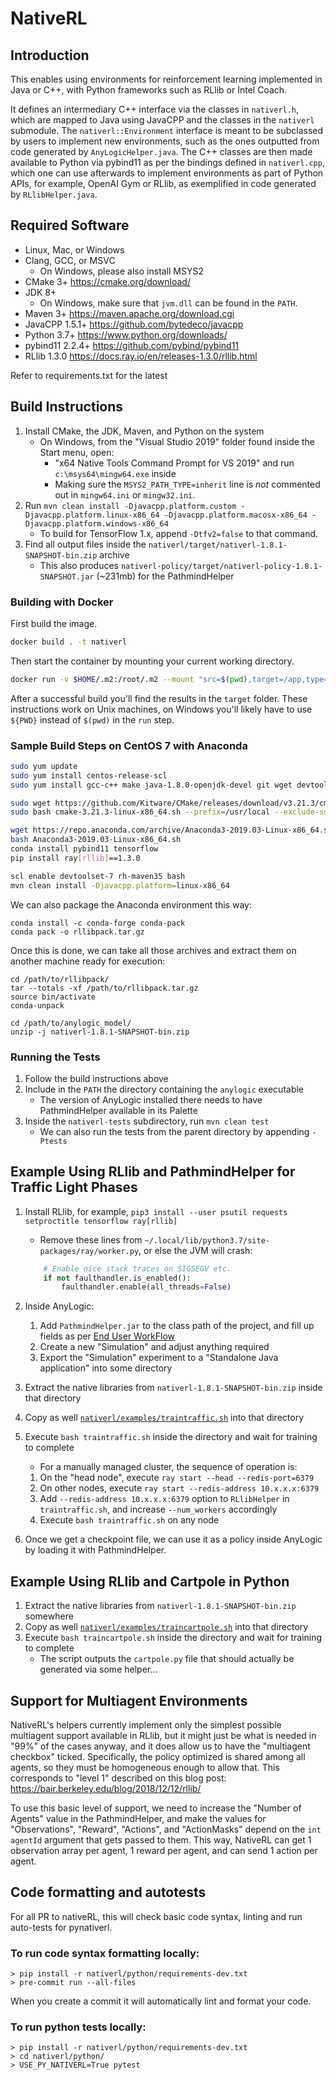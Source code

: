 # NativeRL

## Introduction

This enables using environments for reinforcement learning implemented in Java or C++, with Python frameworks such as RLlib or Intel Coach.

It defines an intermediary C++ interface via the classes in `nativerl.h`, which are mapped to Java using JavaCPP and the classes in the `nativerl` submodule. The `nativerl::Environment` interface is meant to be subclassed by users to implement new environments, such as the ones outputted from code generated by `AnyLogicHelper.java`. The C++ classes are then made available to Python via pybind11 as per the bindings defined in `nativerl.cpp`, which one can use afterwards to implement environments as part of Python APIs, for example, OpenAI Gym or RLlib, as exemplified in code generated by `RLlibHelper.java`.

## Required Software

- Linux, Mac, or Windows
- Clang, GCC, or MSVC
  - On Windows, please also install MSYS2
- CMake 3+ https://cmake.org/download/
- JDK 8+
  - On Windows, make sure that `jvm.dll` can be found in the `PATH`.
- Maven 3+ https://maven.apache.org/download.cgi
- JavaCPP 1.5.1+ https://github.com/bytedeco/javacpp
- Python 3.7+ https://www.python.org/downloads/
- pybind11 2.2.4+ https://github.com/pybind/pybind11
- RLlib 1.3.0 https://docs.ray.io/en/releases-1.3.0/rllib.html

Refer to requirements.txt for the latest

## Build Instructions

1.  Install CMake, the JDK, Maven, and Python on the system
    - On Windows, from the "Visual Studio 2019" folder found inside the Start menu, open:
      - "x64 Native Tools Command Prompt for VS 2019" and run `c:\msys64\mingw64.exe` inside
      - Making sure the `MSYS2_PATH_TYPE=inherit` line is _not_ commented out in `mingw64.ini` or `mingw32.ini`.
2.  Run `mvn clean install -Djavacpp.platform.custom -Djavacpp.platform.linux-x86_64 -Djavacpp.platform.macosx-x86_64 -Djavacpp.platform.windows-x86_64`
    - To build for TensorFlow 1.x, append `-Dtfv2=false` to that command.
3.  Find all output files inside the `nativerl/target/nativerl-1.8.1-SNAPSHOT-bin.zip` archive
    - This also produces `nativerl-policy/target/nativerl-policy-1.8.1-SNAPSHOT.jar` (~231mb) for the PathmindHelper

### Building with Docker

First build the image.

```bash
docker build . -t nativerl
```

Then start the container by mounting your current working directory.

```bash
docker run -v $HOME/.m2:/root/.m2 --mount "src=$(pwd),target=/app,type=bind" nativerl
```

After a successful build you'll find the results in the `target` folder. These instructions work
on Unix machines, on Windows you'll likely have to use `${PWD}` instead of `$(pwd)` in the `run` step.

### Sample Build Steps on CentOS 7 with Anaconda

```bash
sudo yum update
sudo yum install centos-release-scl
sudo yum install gcc-c++ make java-1.8.0-openjdk-devel git wget devtoolset-7 rh-maven35

sudo wget https://github.com/Kitware/CMake/releases/download/v3.21.3/cmake-3.21.3-linux-x86_64.sh
sudo bash cmake-3.21.3-linux-x86_64.sh --prefix=/usr/local --exclude-subdir --skip-license

wget https://repo.anaconda.com/archive/Anaconda3-2019.03-Linux-x86_64.sh
bash Anaconda3-2019.03-Linux-x86_64.sh
conda install pybind11 tensorflow
pip install ray[rllib]==1.3.0

scl enable devtoolset-7 rh-maven35 bash
mvn clean install -Djavacpp.platform=linux-x86_64
```

We can also package the Anaconda environment this way:

```
conda install -c conda-forge conda-pack
conda pack -o rllibpack.tar.gz
```

Once this is done, we can take all those archives and extract them on another machine ready for execution:

```
cd /path/to/rllibpack/
tar --totals -xf /path/to/rllibpack.tar.gz
source bin/activate
conda-unpack

cd /path/to/anylogic_model/
unzip -j nativerl-1.8.1-SNAPSHOT-bin.zip
```

### Running the Tests

1.  Follow the build instructions above
2.  Include in the `PATH` the directory containing the `anylogic` executable
    - The version of AnyLogic installed there needs to have PathmindHelper available in its Palette
3.  Inside the `nativerl-tests` subdirectory, run `mvn clean test`
    - We can also run the tests from the parent directory by appending `-Ptests`

## Example Using RLlib and PathmindHelper for Traffic Light Phases

1.  Install RLlib, for example, `pip3 install --user psutil requests setproctitle tensorflow ray[rllib]`

    - Remove these lines from `~/.local/lib/python3.7/site-packages/ray/worker.py`, or else the JVM will crash:

    ```python
        # Enable nice stack traces on SIGSEGV etc.
        if not faulthandler.is_enabled():
            faulthandler.enable(all_threads=False)
    ```

2.  Inside AnyLogic:

    1. Add `PathmindHelper.jar` to the class path of the project, and fill up fields as per [End User WorkFlow](PathmindPolicyHelper/README.md#end-user-workflow)
    2. Create a new "Simulation" and adjust anything required
    3. Export the "Simulation" experiment to a "Standalone Java application" into some directory

3.  Extract the native libraries from `nativerl-1.8.1-SNAPSHOT-bin.zip` inside that directory
4.  Copy as well [`nativerl/examples/traintraffic.sh`](nativerl/examples/traintraffic.sh) into that directory
5.  Execute `bash traintraffic.sh` inside the directory and wait for training to complete

    - For a manually managed cluster, the sequence of operation is:

    1. On the "head node", execute `ray start --head --redis-port=6379`
    2. On other nodes, execute `ray start --redis-address 10.x.x.x:6379`
    3. Add `--redis-address 10.x.x.x:6379` option to `RLlibHelper` in `traintraffic.sh`, and increase `--num_workers` accordingly
    4. Execute `bash traintraffic.sh` on any node

6.  Once we get a checkpoint file, we can use it as a policy inside AnyLogic by loading it with PathmindHelper.

## Example Using RLlib and Cartpole in Python

1.  Extract the native libraries from `nativerl-1.8.1-SNAPSHOT-bin.zip` somewhere
2.  Copy as well [`nativerl/examples/traincartpole.sh`](nativerl/examples/traincartpole.sh) into that directory
3.  Execute `bash traincartpole.sh` inside the directory and wait for training to complete
    - The script outputs the `cartpole.py` file that should actually be generated via some helper...

## Support for Multiagent Environments

NativeRL's helpers currently implement only the simplest possible multiagent support available in RLlib, but it might just be what is needed in "99%" of the cases anyway, and it does allow us to have the "multiagent checkbox" ticked. Specifically, the policy optimized is shared among all agents, so they must be homogeneous enough to allow that. This corresponds to "level 1" described on this blog post: https://bair.berkeley.edu/blog/2018/12/12/rllib/

To use this basic level of support, we need to increase the "Number of Agents" value in the PathmindHelper, and make the values for "Observations", "Reward", "Actions", and "ActionMasks" depend on the `int agentId` argument that gets passed to them. This way, NativeRL can get 1 observation array per agent, 1 reward per agent, and can send 1 action per agent.

## Code formatting and autotests

For all PR to nativeRL, this will check basic code syntax, linting and run auto-tests for pynativerl.

### To run code syntax formatting locally:

```
> pip install -r nativerl/python/requirements-dev.txt
> pre-commit run --all-files
```

When you create a commit it will automatically lint and format your code.

### To run python tests locally:

```
> pip install -r nativerl/python/requirements-dev.txt
> cd nativerl/python/
> USE_PY_NATIVERL=True pytest
```
